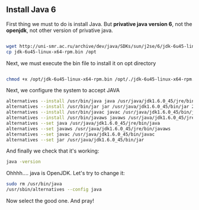 ## Install Java 6

First thing we must to do is install Java. But **privative java version 6**, not the **openjdk**, not other version of privative java.

```bash

wget http://uni-smr.ac.ru/archive/dev/java/SDKs/sun/j2se/6/jdk-6u45-linux-x64-rpm.bin
cp jdk-6u45-linux-x64-rpm.bin /opt

```

Next, we must execute the bin file to install it on opt directory

```bash

chmod +x /opt/jdk-6u45-linux-x64-rpm.bin /opt/./jdk-6u45-linux-x64-rpm.bin
```

Next, we configure the system to accept JAVA

```bash
alternatives --install /usr/bin/java java /usr/java/jdk1.6.0_45/jre/bin/java 20000
alternatives --install /usr/bin/jar jar /usr/java/jdk1.6.0_45/bin/jar 20000
alternatives --install /usr/bin/javac javac /usr/java/jdk1.6.0_45/bin/javac 20000
alternatives --install /usr/bin/javaws javaws /usr/java/jdk1.6.0_45/jre/bin/javaws 20000
alternatives --set java /usr/java/jdk1.6.0_45/jre/bin/java
alternatives --set javaws /usr/java/jdk1.6.0_45/jre/bin/javaws
alternatives --set javac /usr/java/jdk1.6.0_45/bin/javac
alternatives --set jar /usr/java/jdk1.6.0_45/bin/jar
```

And finally we check that it's working:

```bash
java -version
```

Ohhhh.... java is OpenJDK. Let's try to change it:

```bash
sudo rm /usr/bin/java
/usr/sbin/alternatives --config java
```

Now select the good one. And pray!
